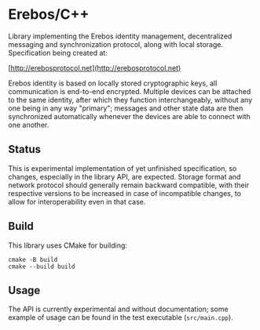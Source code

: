 Erebos/C++
==========

Library implementing the Erebos identity management, decentralized messaging
and synchronization protocol, along with local storage. Specification being
created at:

[http://erebosprotocol.net](http://erebosprotocol.net)

Erebos identity is based on locally stored cryptographic keys, all
communication is end-to-end encrypted. Multiple devices can be attached to the
same identity, after which they function interchangeably, without any one being
in any way "primary"; messages and other state data are then synchronized
automatically whenever the devices are able to connect with one another.

Status
------

This is experimental implementation of yet unfinished specification, so
changes, especially in the library API, are expected. Storage format and
network protocol should generally remain backward compatible, with their
respective versions to be increased in case of incompatible changes, to allow
for interoperability even in that case.

Build
-----

This library uses CMake for building:

```
cmake -B build
cmake --build build
```

Usage
-----

The API is currently experimental and without documentation; some example of
usage can be found in the test executable (`src/main.cpp`).
